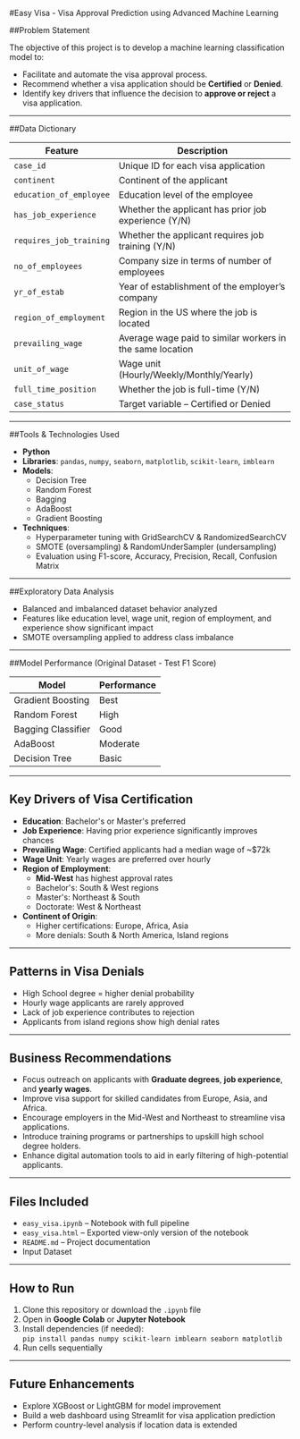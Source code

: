 #Easy Visa - Visa Approval Prediction using Advanced Machine Learning

##Problem Statement

The objective of this project is to develop a machine learning classification model to:

- Facilitate and automate the visa approval process.
- Recommend whether a visa application should be **Certified** or **Denied**.
- Identify key drivers that influence the decision to **approve or reject** a visa application.

---

##Data Dictionary

| Feature                 | Description |
|-------------------------|-------------|
| `case_id`               | Unique ID for each visa application |
| `continent`             | Continent of the applicant |
| `education_of_employee` | Education level of the employee |
| `has_job_experience`    | Whether the applicant has prior job experience (Y/N) |
| `requires_job_training` | Whether the applicant requires job training (Y/N) |
| `no_of_employees`       | Company size in terms of number of employees |
| `yr_of_estab`           | Year of establishment of the employer’s company |
| `region_of_employment`  | Region in the US where the job is located |
| `prevailing_wage`       | Average wage paid to similar workers in the same location |
| `unit_of_wage`          | Wage unit (Hourly/Weekly/Monthly/Yearly) |
| `full_time_position`    | Whether the job is full-time (Y/N) |
| `case_status`           | Target variable – Certified or Denied |

---

##Tools & Technologies Used

- **Python**  
- **Libraries**: `pandas`, `numpy`, `seaborn`, `matplotlib`, `scikit-learn`, `imblearn`
- **Models**:  
  - Decision Tree  
  - Random Forest  
  - Bagging  
  - AdaBoost  
  - Gradient Boosting
- **Techniques**:  
  - Hyperparameter tuning with GridSearchCV & RandomizedSearchCV  
  - SMOTE (oversampling) & RandomUnderSampler (undersampling)  
  - Evaluation using F1-score, Accuracy, Precision, Recall, Confusion Matrix

---

##Exploratory Data Analysis

- Balanced and imbalanced dataset behavior analyzed
- Features like education level, wage unit, region of employment, and experience show significant impact
- SMOTE oversampling applied to address class imbalance

---

##Model Performance (Original Dataset - Test F1 Score)

| Model                  | Performance |
|------------------------|-------------|
| Gradient Boosting      | Best |
| Random Forest          | High |
| Bagging Classifier     | Good |
| AdaBoost               | Moderate |
| Decision Tree          | Basic |

---

## Key Drivers of Visa Certification

- **Education**: Bachelor's or Master's preferred  
- **Job Experience**: Having prior experience significantly improves chances  
- **Prevailing Wage**: Certified applicants had a median wage of ~$72k  
- **Wage Unit**: Yearly wages are preferred over hourly  
- **Region of Employment**:  
  - **Mid-West** has highest approval rates  
  - Bachelor's: South & West regions  
  - Master's: Northeast & South  
  - Doctorate: West & Northeast  
- **Continent of Origin**:  
  - Higher certifications: Europe, Africa, Asia  
  - More denials: South & North America, Island regions

---

## Patterns in Visa Denials

- High School degree = higher denial probability  
- Hourly wage applicants are rarely approved  
- Lack of job experience contributes to rejection  
- Applicants from island regions show high denial rates  

---

## Business Recommendations

- Focus outreach on applicants with **Graduate degrees**, **job experience**, and **yearly wages**.
- Improve visa support for skilled candidates from Europe, Asia, and Africa.
- Encourage employers in the Mid-West and Northeast to streamline visa applications.
- Introduce training programs or partnerships to upskill high school degree holders.
- Enhance digital automation tools to aid in early filtering of high-potential applicants.

---

## Files Included

- `easy_visa.ipynb` – Notebook with full pipeline
- `easy_visa.html` – Exported view-only version of the notebook
- `README.md` – Project documentation
-  Input Dataset

---

## How to Run

1. Clone this repository or download the `.ipynb` file
2. Open in **Google Colab** or **Jupyter Notebook**
3. Install dependencies (if needed):  
   `pip install pandas numpy scikit-learn imblearn seaborn matplotlib`
4. Run cells sequentially

---

## Future Enhancements

- Explore XGBoost or LightGBM for model improvement
- Build a web dashboard using Streamlit for visa application prediction
- Perform country-level analysis if location data is extended
